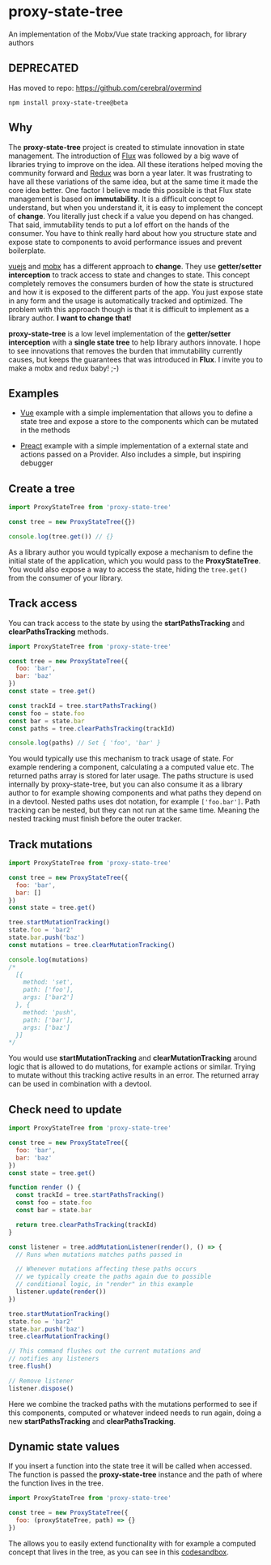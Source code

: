 # proxy-state-tree
An implementation of the Mobx/Vue state tracking approach, for library authors 

## DEPRECATED

Has moved to repo: https://github.com/cerebral/overmind

`npm install proxy-state-tree@beta`

## Why
The **proxy-state-tree** project is created to stimulate innovation in state management. The introduction of [Flux](https://facebook.github.io/flux/) was followed by a big wave of libraries trying to improve on the idea. All these iterations helped moving the community forward and [Redux](https://redux.js.org/) was born a year later. It was frustrating to have all these variations of the same idea, but at the same time it made the core idea better. One factor I believe made this possible is that Flux state management is based on **immutability**. It is a difficult concept to understand, but when you understand it, it is easy to implement the concept of **change**. You literally just check if a value you depend on has changed. That said, immutability tends to put a lof effort on the hands of the consumer. You have to think really hard about how you structure state and expose state to components to avoid performance issues and prevent boilerplate.

[vuejs](https://vuejs.org/) and [mobx](https://github.com/mobxjs/mobx) has a different approach to **change**. They use **getter/setter interception** to track access to state and changes to state. This concept completely removes the consumers burden of how the state is structured and how it is exposed to the different parts of the app. You just expose state in any form and the usage is automatically tracked and optimized. The problem with this approach though is that it is difficult to implement as a library author. **I want to change that!**

**proxy-state-tree** is a low level implementation of the **getter/setter interception** with a **single state tree** to help library authors innovate. I hope to see innovations that removes the burden that immutability currently causes, but keeps the guarantees that was introduced in **Flux**. I invite you to make a mobx and redux baby! ;-)

## Examples

- [Vue](https://codesandbox.io/s/5vy5jxrpop) example with a simple implementation that allows you to define a state tree and expose a store to the components which can be mutated in the methods

- [Preact](https://codesandbox.io/s/lpmv68r8y9) example with a simple implementation of a external state and actions passed on a Provider. Also includes a simple, but inspiring debugger

## Create a tree

```js
import ProxyStateTree from 'proxy-state-tree'

const tree = new ProxyStateTree({})

console.log(tree.get()) // {}
```

As a library author you would typically expose a mechanism to define the initial state of the application, which you would pass to the **ProxyStateTree**. You would also expose a way to access the state, hiding the `tree.get()` from the consumer of your library.

## Track access

You can track access to the state by using the **startPathsTracking** and **clearPathsTracking** methods.

```js
import ProxyStateTree from 'proxy-state-tree'

const tree = new ProxyStateTree({
  foo: 'bar',
  bar: 'baz'
})
const state = tree.get()

const trackId = tree.startPathsTracking()
const foo = state.foo
const bar = state.bar
const paths = tree.clearPathsTracking(trackId)

console.log(paths) // Set { 'foo', 'bar' }
```

You would typically use this mechanism to track usage of state. For example rendering a component, calculating a a computed value etc. The returned paths array is stored for later usage. The paths structure is used internally by proxy-state-tree, but you can also consume it as a library author to for example showing components and what paths they depend on in a devtool. Nested paths uses dot notation, for example `['foo.bar']`. Path tracking can be nested, but they can not run at the same time. Meaning the nested tracking must finish before the outer tracker.

## Track mutations

```js
import ProxyStateTree from 'proxy-state-tree'

const tree = new ProxyStateTree({
  foo: 'bar',
  bar: []
})
const state = tree.get()

tree.startMutationTracking()
state.foo = 'bar2'
state.bar.push('baz')
const mutations = tree.clearMutationTracking()

console.log(mutations)
/*
  [{
    method: 'set',
    path: ['foo'],
    args: ['bar2']  
  }, {
    method: 'push',
    path: ['bar'],
    args: ['baz']
  }]
*/
```

You would use **startMutationTracking** and **clearMutationTracking** around logic that is allowed to do mutations, for example actions or similar. Trying to mutate without this tracking active results in an error. The returned array can be used in combination with a devtool.

## Check need to update

```js
import ProxyStateTree from 'proxy-state-tree'

const tree = new ProxyStateTree({
  foo: 'bar',
  bar: 'baz'
})
const state = tree.get()

function render () {
  const trackId = tree.startPathsTracking()
  const foo = state.foo
  const bar = state.bar

  return tree.clearPathsTracking(trackId)
}

const listener = tree.addMutationListener(render(), () => {
  // Runs when mutations matches paths passed in

  // Whenever mutations affecting these paths occurs
  // we typically create the paths again due to possible
  // conditional logic, in "render" in this example
  listener.update(render()) 
})

tree.startMutationTracking()
state.foo = 'bar2'
state.bar.push('baz')
tree.clearMutationTracking()

// This command flushes out the current mutations and
// notifies any listeners
tree.flush()

// Remove listener
listener.dispose()
```

Here we combine the tracked paths with the mutations performed to see if this components, computed or whatever indeed needs to run again, doing a new **startPathsTracking** and **clearPathsTracking**.

## Dynamic state values

If you insert a function into the state tree it will be called when accessed. The function is passed the **proxy-state-tree** instance and the path of where the function lives in the tree.

```js
import ProxyStateTree from 'proxy-state-tree'

const tree = new ProxyStateTree({
  foo: (proxyStateTree, path) => {}
})
```

The allows you to easily extend functionality with for example a computed concept that lives in the tree, as you can see in this [codesandbox](https://codesandbox.io/s/xnv45zmkz).
